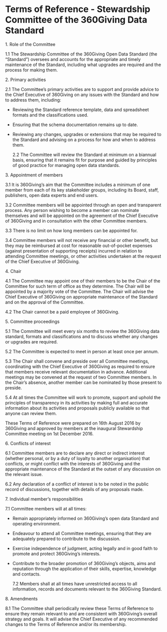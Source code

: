 # Terms of Reference - Stewardship Committee of the 360Giving Data Standard

1\. Role of the Committee 
  
  1.1 The Stewardship Committee of the 360Giving Open Data Standard (the “Standard”) oversees and accounts for the appropriate and timely maintenance of the Standard, including what upgrades are required and the process for making them.

2\. Primary activities

  2.1 The Committee’s primary activities are to support and provide advice to the Chief Executive of 360Giving on any issues with the Standard and how to address them, including:

- Reviewing the Standard reference template, data and spreadsheet formats and the classifications used.
- Ensuring that the schema documentation remains up to date.
- Reviewing any changes, upgrades or extensions that may be required to the Standard and advising on a process for how and when to address them.

  2.2 The Committee will review the Standard at minimum on a biannual basis, ensuring that it remains fit for purpose and guided by principles of good practice for managing open data standards.

 3\. Appointment of members  

  3.1 It is 360Giving’s aim that the Committee includes a minimum of one member from each of its key stakeholder groups, including its Board, staff, publishers, open data experts and end users.

  3.2 Committee members will be appointed through an open and transparent process. Any person wishing to become a member can nominate themselves and will be appointed on the agreement of the Chief Executive of 360Giving and in consultation with the other Committee members.

  3.3 There is no limit on how long members can be appointed for.

  3.4 Committee members will not receive any financial or other benefit, but they may be reimbursed at cost for reasonable out-of-pocket expenses (against presentation of supporting receipts) incurred in relation to attending Committee meetings, or other activities undertaken at the request of the Chief Executive of 360Giving.

 4\. Chair  

  4.1 The Committee may appoint one of their members to be the Chair of the Committee for such term of office as they determine. The Chair will be appointed by a majority vote of the Committee. The Chair will advise the Chief Executive of 360Giving on appropriate maintenance of the Standard and on the approval of the Committee.

  4.2 The Chair cannot be a paid employee of 360Giving.

 5\. Committee proceedings  

  5.1 The Committee will meet every six months to review the 360Giving data standard, formats and classifications and to discuss whether any changes or upgrades are required.

  5.2 The Committee is expected to meet in person at least once per annum.

  5.3 The Chair shall convene and preside over all Committee meetings, coordinating with the Chief Executive of 360Giving as required to ensure that members receive relevant documentation in advance. Additional meetings may be convened at the request of two Committee members. In the Chair’s absence, another member can be nominated by those present to preside.

  5.4 At all times the Committee will work to promote, support and uphold the principles of transparency in its activities by making full and accurate information about its activities and proposals publicly available so that anyone can review them.

These Terms of Reference were prepared on 16th August 2016 by 360Giving and approved by members at the inaugural Stewardship Committee meeting on 1st December 2016.

 6\. Conflicts of interest  

  6.1 Committee members are to declare any direct or indirect interest (whether personal, or by a duty of loyalty to another organisation) that conflicts, or might conflict with the interests of 360Giving and the appropriate maintenance of the Standard at the outset of any discussion on the relevant issue.

  6.2 Any declaration of a conflict of interest is to be noted in the public record of discussions, together with details of any proposals made.

 7\. Individual member’s responsibilities  

  7.1 Committee members will at all times:

- Remain appropriately informed on 360Giving’s open data Standard and operating environment.
- Endeavour to attend all Committee meetings, ensuring that they are adequately prepared to contribute to the discussion.
- Exercise independence of judgment, acting legally and in good faith to promote and protect 360Giving’s interests.
- Contribute to the broader promotion of 360Giving’s objects, aims and reputation through the application of their skills, expertise, knowledge and contacts.

  7.2 Members shall at all times have unrestricted access to all information, records and documents relevant to the 360Giving Standard.

 8\. Amendments  

  8.1 The Committee shall periodically review these Terms of Reference to ensure they remain relevant to and are consistent with 360Giving’s overall strategy and goals. It will advise the Chief Executive of any recommended changes to the Terms of Reference and/or its membership. 

